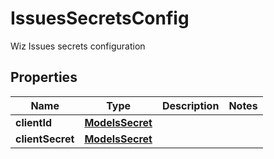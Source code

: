

# IssuesSecretsConfig

Wiz Issues secrets configuration

## Properties

| Name | Type | Description | Notes |
|------------ | ------------- | ------------- | -------------|
|**clientId** | [**ModelsSecret**](ModelsSecret.md) |  |  |
|**clientSecret** | [**ModelsSecret**](ModelsSecret.md) |  |  |



